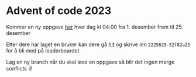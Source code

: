 # Advent of code 2023

Kommer en ny oppgave [her](https://adventofcode.com/) hver dag kl 04:00 fra 1. desember frem til 25. desember

Etter dere har laget en bruker kan dere gå [hit](https://adventofcode.com/2023/leaderboard/private) og skrive inn `2225629-52f82a23` for å bli med på leaderboardet

Lag en ny branch når du skal løse en oppgave så blir det ingen merge conflicts ✌️
